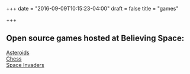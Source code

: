 +++
date = "2016-09-09T10:15:23-04:00"
draft = false
title = "games"

+++

## Open source games hosted at Believing Space:

[Asteroids](//asteroids.believing.space)<br>
[Chess](//chess.believing.space)<br>
[Space Invaders](//invaders.believing.space)<br>
 



